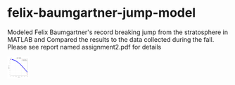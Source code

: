 # felix-baumgartner-jump-model
Modeled Felix Baumgartner's record breaking jump from the stratosphere in MATLAB and Compared the results to the data collected during the fall. Please see report named assignment2.pdf for details 

<img src = "https://github.com/siri-dhillon/felix-baumgartner-jump-model/blob/master/1.PNG" width = 50 height = 50>


